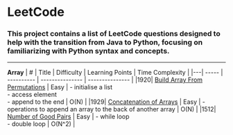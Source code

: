 # LeetCode
### This project contains a list of LeetCode questions designed to help with the transition from Java to Python, focusing on familiarizing with Python syntax and concepts.
---
**Array**
| # | Title | Difficulty | Learning Points | Time Complexity |
|---| ----- | ---------- | --------------- | --------------- |
|1920| [Build Array From Permutations](https://leetcode.com/problems/build-array-from-permutation) | Easy | - initialise a list <br> - access element <br> - append to the end | O(N) |
|1929| [Concatenation of Arrays](https://leetcode.com/problems/concatenation-of-array/) | Easy | - operations to append an array to the back of another array | O(N) |
|1512| [Number of Good Pairs](https://leetcode.com/problems/number-of-good-pairs/) | Easy | - while loop <br> - double loop | O(N^2) |
